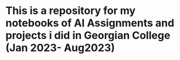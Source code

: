 # This is a repository for my notebooks of AI Assignments and projects i did in Georgian College (Jan 2023- Aug2023)
